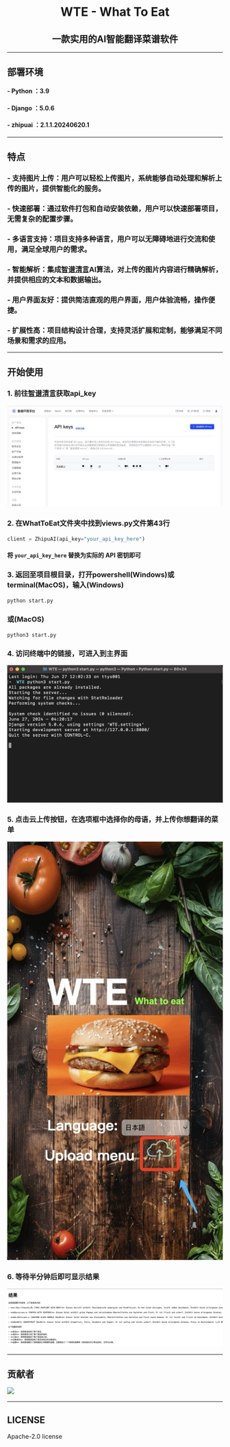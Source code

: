 # <center>**WTE - What To Eat**</center>

## <center>一款实用的AI智能翻译菜谱软件</center>

---

## 部署环境
#### - **Python** ：3.9
#### - **Django** ：5.0.6
#### - **zhipuai** ：2.1.1.20240620.1

---

## 特点

### - **支持图片上传**：用户可以轻松上传图片，系统能够自动处理和解析上传的图片，提供智能化的服务。

### - **快速部署**：通过软件打包和自动安装依赖，用户可以快速部署项目，无需复杂的配置步骤。

### - **多语言支持**：项目支持多种语言，用户可以无障碍地进行交流和使用，满足全球用户的需求。

### - **智能解析**：集成[智谱清言](https://open.bigmodel.cn/)AI算法，对上传的图片内容进行精确解析，并提供相应的文本和数据输出。

### - **用户界面友好**：提供简洁直观的用户界面，用户体验流畅，操作便捷。

### - **扩展性高**：项目结构设计合理，支持灵活扩展和定制，能够满足不同场景和需求的应用。

---

## 开始使用
### 1. 前往[智谱清言](https://open.bigmodel.cn/usercenter/apikeys)获取**api_key**

![image-20240627092039200](/readme_files/how_to_use/api_key.jpg)

### 2. 在WhatToEat文件夹中找到views.py文件第43行

```python
client = ZhipuAI(api_key="your_api_key_here")
```

#### 将 `your_api_key_here` 替换为实际的 API 密钥即可

### 3. 返回至项目根目录，打开powershell(Windows)或terminal(MacOS)，输入(Windows)

```bash
python start.py
```

### 或(MacOS)

```
python3 start.py
```



### 4. 访问终端中的链接，可进入到主界面

![image-20240627092039200](/readme_files/how_to_use/terminal.jpg)

### 5. 点击云上传按钮，在选项框中选择你的母语，并上传你想翻译的菜单

![image-20240627092039200](/readme_files/how_to_use/choose.jpg)

### 6. 等待半分钟后即可显示结果

![image-20240627092039200](readme_files/how_to_use/result.jpg)


---

## 贡献者

<a href="https://github.com/Bistu-OSSDT-2024/23-FOSA_BM/graphs/contributors">
  <img src="https://contrib.rocks/image?repo=Bistu-OSSDT-2024/23-FOSA_BM" />
</a>


---

## LICENSE

Apache-2.0 license